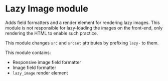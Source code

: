 # Lazy Image module

Adds field formatters and a render element for rendering lazy images. This
module is not responsible for lazy-loading the images on the front-end, only
rendering the HTML to enable such practice.

This module changes `src` and  `srcset` attributes by prefixing `lazy-` to them.

This module contains:

- Responsive image field formatter
- Image field formatter
- `lazy_image` render element
